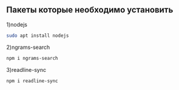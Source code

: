 ## Пакеты которые необходимо установить

1)nodejs
```sh
sudo apt install nodejs
```
2)ngrams-search
```sh
npm i ngrams-search
```
3)readline-sync
```sh
npm i readline-sync
```
